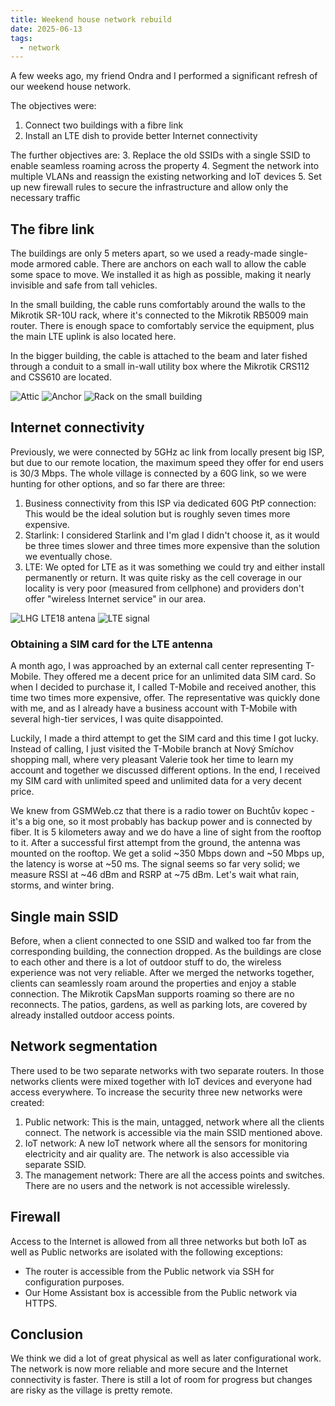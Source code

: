 ```yaml
---
title: Weekend house network rebuild
date: 2025-06-13
tags:
  - network
---
```


A few weeks ago, my friend Ondra and I performed a significant refresh of our weekend house network.

The objectives were:
1. Connect two buildings with a fibre link
2. Install an LTE dish to provide better Internet connectivity

The further objectives are:
3. Replace the old SSIDs with a single SSID to enable seamless roaming across the property
4. Segment the network into multiple VLANs and reassign the existing networking and IoT devices
5. Set up new firewall rules to secure the infrastructure and allow only the necessary traffic

<!--more-->

## The fibre link
The buildings are only 5 meters apart, so we used a ready-made single-mode armored cable. There are anchors on each wall to allow the cable some space to move. We installed it as high as possible, making it nearly invisible and safe from tall vehicles.

In the small building, the cable runs comfortably around the walls to the Mikrotik SR-10U rack, where it's connected to the Mikrotik RB5009 main router. There is enough space to comfortably service the equipment, plus the main LTE uplink is also located here.

In the bigger building, the cable is attached to the beam and later fished through a conduit to a small in-wall utility box where the Mikrotik CRS112 and CSS610 are located.

![Attic](/2506_optika_nova.jpeg)
![Anchor](/2506_kotvicka.jpeg)
![Rack on the small building](/2506_rack.jpeg)

## Internet connectivity
Previously, we were connected by 5GHz ac link from locally present big ISP, but due to our remote location, the maximum speed they offer for end users is 30/3 Mbps. The whole village is connected by a 60G link, so we were hunting for other options, and so far there are three:

1) Business connectivity from this ISP via dedicated 60G PtP connection: This would be the ideal solution but is roughly seven times more expensive.
2) Starlink: I considered Starlink and I'm glad I didn't choose it, as it would be three times slower and three times more expensive than the solution we eventually chose.
3) LTE: We opted for LTE as it was something we could try and either install permanently or return. It was quite risky as the cell coverage in our locality is very poor (measured from cellphone) and providers don't offer "wireless Internet service" in our area.

![LHG LTE18 antena](/2506_lhg_lte18.jpeg)
![LTE signal](/2506_lte_signal.jpeg)

### Obtaining a SIM card for the LTE antenna

A month ago, I was approached by an external call center representing T-Mobile. They offered me a decent price for an unlimited data SIM card. So when I decided to purchase it, I called T-Mobile and received another, this time two times more expensive, offer. The representative was quickly done with me, and as I already have a business account with T-Mobile with several high-tier services, I was quite disappointed.

Luckily, I made a third attempt to get the SIM card and this time I got lucky. Instead of calling, I just visited the T-Mobile branch at Nový Smíchov shopping mall, where very pleasant Valerie took her time to learn my account and together we discussed different options. In the end, I received my SIM card with unlimited speed and unlimited data for a very decent price.

We knew from GSMWeb.cz that there is a radio tower on Buchtův kopec - it's a big one, so it most probably has backup power and is connected by fiber. It is 5 kilometers away and we do have a line of sight from the rooftop to it. After a successful first attempt from the ground, the antenna was mounted on the rooftop. We get a solid ~350 Mbps down and ~50 Mbps up, the latency is worse at ~50 ms. The signal seems so far very solid; we measure RSSI at ~46 dBm and RSRP at ~75 dBm. Let's wait what rain, storms, and winter bring.

## Single main SSID

Before, when a client connected to one SSID and walked too far from the corresponding building, the connection dropped. As the buildings are close to each other and there is a lot of outdoor stuff to do, the wireless experience was not very reliable. After we merged the networks together, clients can seamlessly roam around the properties and enjoy a stable connection. The Mikrotik CapsMan supports roaming so there are no reconnects. The patios, gardens, as well as parking lots, are covered by already installed outdoor access points.

## Network segmentation

There used to be two separate networks with two separate routers. In those networks clients were mixed together with IoT devices and everyone had access everywhere. To increase the security three new networks were created:

1) Public network: This is the main, untagged, network where all the clients connect. The network is accessible via the main SSID mentioned above.
2) IoT network: A new IoT network where all the sensors for monitoring electricity and air quality are. The network is also accessible via separate SSID.
3) The management network: There are all the access points and switches. There are no users and the network is not accessible wirelessly.

## Firewall

Access to the Internet is allowed from all three networks but both IoT as well as Public networks are isolated with the following exceptions:

* The router is accessible from the Public network via SSH for configuration purposes.
* Our Home Assistant box is accessible from the Public network via HTTPS.

## Conclusion

We think we did a lot of great physical as well as later configurational work. The network is now more reliable and more secure and the Internet connectivity is faster. There is still a lot of room for progress but changes are risky as the village is pretty remote.
